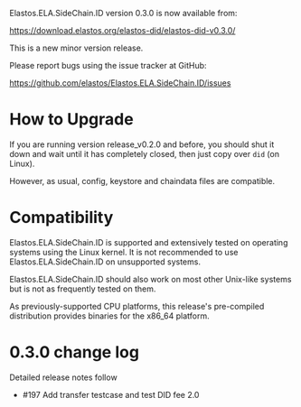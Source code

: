 Elastos.ELA.SideChain.ID version 0.3.0 is now available from:

  <https://download.elastos.org/elastos-did/elastos-did-v0.3.0/>

This is a new minor version release.

Please report bugs using the issue tracker at GitHub:

  <https://github.com/elastos/Elastos.ELA.SideChain.ID/issues>

How to Upgrade
==============

If you are running version release_v0.2.0 and before, you should shut it down and wait until
 it has completely closed, then just copy over `did` (on Linux).

However, as usual, config, keystore and chaindata files are compatible.

Compatibility
==============

Elastos.ELA.SideChain.ID is supported and extensively tested on operating systems
using the Linux kernel. It is not recommended to use Elastos.ELA.SideChain.ID on
unsupported systems.

Elastos.ELA.SideChain.ID should also work on most other Unix-like systems but is not
as frequently tested on them.

As previously-supported CPU platforms, this release's pre-compiled
distribution provides binaries for the x86_64 platform.

0.3.0 change log
=================

Detailed release notes follow
 
- #197 Add transfer testcase and test DID fee 2.0 